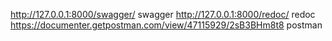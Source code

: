 http://127.0.0.1:8000/swagger/ swagger 
http://127.0.0.1:8000/redoc/ redoc
https://documenter.getpostman.com/view/47115929/2sB3BHm8t8 postman 